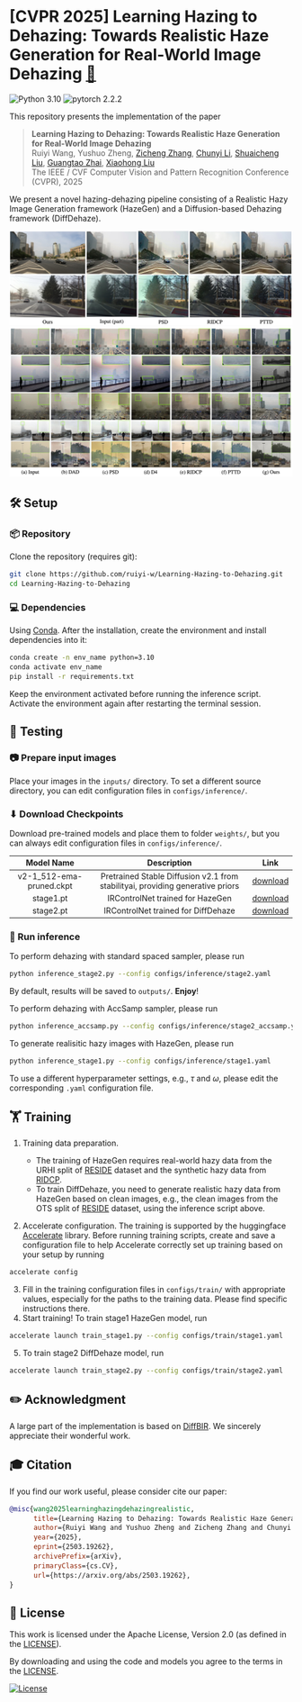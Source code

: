 # [CVPR 2025] Learning Hazing to Dehazing: Towards Realistic Haze Generation for Real-World Image Dehazing [:link:](https://arxiv.org/abs/2503.19262)

![Python 3.10](https://img.shields.io/badge/python-3.10-g) ![pytorch 2.2.2](https://img.shields.io/badge/pytorch-2.2.2-blue.svg)

This repository presents the implementation of the paper

>**Learning Hazing to Dehazing: Towards Realistic Haze Generation for Real-World Image Dehazing**<br> Ruiyi Wang, Yushuo Zheng, [Zicheng Zhang](https://zzc-1998.github.io), [Chunyi Li](https://lcysyzxdxc.github.io), [Shuaicheng Liu](http://www.liushuaicheng.org), [Guangtao Zhai](https://ee.sjtu.edu.cn/en/FacultyDetail.aspx?id=24&infoid=153&flag=153), [Xiaohong Liu](https://jhc.sjtu.edu.cn/~xiaohongliu/)<br>The IEEE / CVF Computer Vision and Pattern Recognition Conference (CVPR), 2025

We present a novel hazing-dehazing pipeline consisting of a Realistic Hazy Image Generation framework (HazeGen) and a Diffusion-based Dehazing framework (DiffDehaze).

![teaser](assets/teaser.jpg)
![teaser](assets/result.jpg)

## 🛠️ Setup

### 📦 Repository

Clone the repository (requires git):

```bash
git clone https://github.com/ruiyi-w/Learning-Hazing-to-Dehazing.git
cd Learning-Hazing-to-Dehazing
```

### 💻 Dependencies
Using [Conda](https://conda.io/projects/conda/en/latest/user-guide/tasks/manage-environments.html). After the installation, create the environment and install dependencies into it:

```bash
conda create -n env_name python=3.10
conda activate env_name
pip install -r requirements.txt
```

Keep the environment activated before running the inference script. 
Activate the environment again after restarting the terminal session.

## 🏃 Testing

### 📷 Prepare input images

Place your images in the `inputs/` directory. To set a different source directory, you can edit configuration files in `configs/inference/`.

### ⬇ Download Checkpoints

Download pre-trained models and place them to folder `weights/`, but you can always edit configuration files in `configs/inference/`.

|        Model Name        |                         Description                          |                             Link                             |
| :----------------------: | :----------------------------------------------------------: | :----------------------------------------------------------: |
| v2-1_512-ema-pruned.ckpt | Pretrained Stable Diffusion v2.1 from stabilityai, providing generative priors | [download](https://huggingface.co/stabilityai/stable-diffusion-2-1-base) |
|        stage1.pt         |               IRControlNet trained for HazeGen               | [download](https://pan.baidu.com/s/1vbxEwftJC9nUaMXJ-t9sww?pwd=8egg) |
|        stage2.pt         |             IRControlNet trained for DiffDehaze              | [download](https://pan.baidu.com/s/1vbxEwftJC9nUaMXJ-t9sww?pwd=8egg) |

### 🚀 Run inference

To perform dehazing with standard spaced sampler, please run

```bash
python inference_stage2.py --config configs/inference/stage2.yaml
```

By default, results will be saved to `outputs/`. **Enjoy**!

To perform dehazing with AccSamp sampler, please run

```bash
python inference_accsamp.py --config configs/inference/stage2_accsamp.yaml
```

To generate realisitic hazy images with HazeGen, please run

```bash
python inference_stage1.py --config configs/inference/stage1.yaml
```

To use a different hyperparameter settings, e.g., $\tau$ and $\omega$, please edit the corresponding `.yaml` configuration file.

## 🏋️ Training

1. Training data preparation. 
   - The training of HazeGen requires real-world hazy data from the URHI split of [RESIDE](https://sites.google.com/view/reside-dehaze-datasets/reside-β) dataset and the synthetic hazy data from [RIDCP](https://github.com/RQ-Wu/RIDCP_dehazing). 
   - To train DiffDehaze, you need to generate realistic hazy data from HazeGen based on clean images, e.g., the clean images from the OTS split of [RESIDE](https://sites.google.com/view/reside-dehaze-datasets/reside-β) dataset, using the inference script above.

2. Accelerate configuration. The training is supported by the huggingface [Accelerate](https://huggingface.co/docs/transformers/accelerate) library. Before running training scripts, create and save a configuration file to help Accelerate correctly set up training based on your setup by running 

```bash
accelerate config
```

3. Fill in the training configuration files in `configs/train/` with appropriate values, especially for the paths to the training data. Please find specific instructions there.
4. Start training! To train stage1 HazeGen model, run

```bash
accelerate launch train_stage1.py --config configs/train/stage1.yaml
```

5. To train stage2 DiffDehaze model, run

```bash
accelerate launch train_stage2.py --config configs/train/stage2.yaml
```

## ✏️ Acknowledgment

A large part of the implementation is based on [DiffBIR](https://github.com/XPixelGroup/DiffBIR?tab=readme-ov-file#inference). We sincerely appreciate their wonderful work.

## 🎓 Citation

If you find our work useful, please consider cite our paper:

```bibtex
@misc{wang2025learninghazingdehazingrealistic,
      title={Learning Hazing to Dehazing: Towards Realistic Haze Generation for Real-World Image Dehazing}, 
      author={Ruiyi Wang and Yushuo Zheng and Zicheng Zhang and Chunyi Li and Shuaicheng Liu and Guangtao Zhai and Xiaohong Liu},
      year={2025},
      eprint={2503.19262},
      archivePrefix={arXiv},
      primaryClass={cs.CV},
      url={https://arxiv.org/abs/2503.19262}, 
}
```

## 🎫 License

This work is licensed under the Apache License, Version 2.0 (as defined in the [LICENSE](LICENSE.txt)).

By downloading and using the code and models you agree to the terms in the  [LICENSE](LICENSE.txt).

[![License](https://img.shields.io/badge/License-Apache--2.0-929292)](https://www.apache.org/licenses/LICENSE-2.0)
